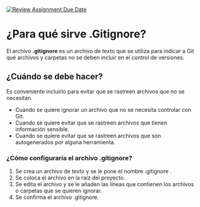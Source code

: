 [![Review Assignment Due Date](https://classroom.github.com/assets/deadline-readme-button-22041afd0340ce965d47ae6ef1cefeee28c7c493a6346c4f15d667ab976d596c.svg)](https://classroom.github.com/a/kl-E8VQf)
#  ¿Para qué sirve .Gitignore?
El archivo **.gitignore** es un archivo de texto que se utiliza para indicar a Git qué archivos y carpetas no se deben incluir en el control de versiones. 
## ¿Cuándo se debe hacer?
Es conveniente incluirlo para evitar que se rastreen archivos que no se necesitan.
- Cuando se quiere ignorar un archivo que no se necesita controlar con Git.
- Cuando se quiere evitar que se rastreen archivos que tienen información sensible.
- Cuando se quiere evitar que se rastreen archivos que son autogenerados por alguna herramienta.
### ¿Cómo configuraría el archivo .gitignore?
1. Se crea un archivo de texto y se le pone el nombre .gitignore . 
2. Se coloca el archivo en la raíz del proyecto. 
3. Se edita el archivo y se le añaden las líneas que contienen los archivos o carpetas que se quieren ignorar. 
4. Se confirma el archivo .gitignore. 
